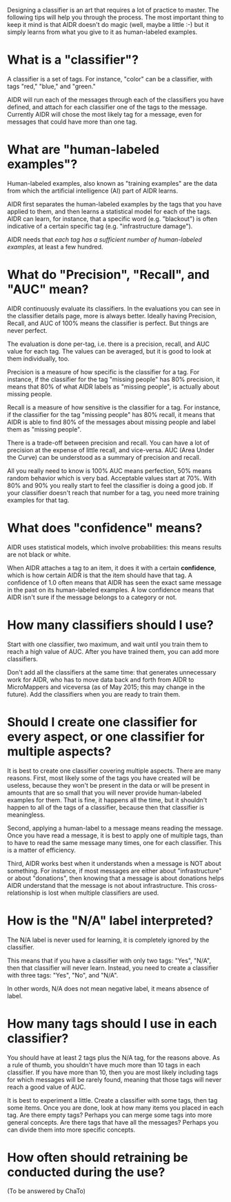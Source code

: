 Designing a classifier is an art that requires a lot of practice to master. The following tips will help you through the process. The most important thing to keep it mind is that AIDR doesn't do magic (well, maybe a little :-) but it simply learns from what you give to it as human-labeled examples.

# What is a "classifier"?

A classifier is a set of tags. For instance, "color" can be a classifier, with tags "red," "blue," and "green."

AIDR will run each of the messages through each of the classifiers you have defined, and attach for each classifier one of the tags to the message. Currently AIDR will chose the most likely tag for a message, even for messages that could have more than one tag.

# What are "human-labeled examples"?

Human-labeled examples, also known as "training examples" are the data from which the artificial intelligence (AI) part of AIDR learns. 

AIDR first separates the human-labeled examples by the tags that you have applied to them, and then learns a statistical model for each of the tags. AIDR can learn, for instance, that a specific word (e.g. "blackout") is often indicative of a certain specific tag (e.g. "infrastructure damage"). 

AIDR needs that _each tag has a sufficient number of human-labeled examples_, at least a few hundred.

# What do "Precision", "Recall", and "AUC" mean?

AIDR continuously evaluate its classifiers. In the evaluations you can see in the classifier details page, more is always better. Ideally having Precision, Recall, and AUC of 100% means the classifier is perfect. But things are never perfect.

The evaluation is done per-tag, i.e. there is a precision, recall, and AUC value for each tag. The values can be averaged, but it is good to look at them individually, too.

Precision is a measure of how specific is the classifier for a tag. For instance, if the classifier for the tag "missing people" has 80% precision, it means that 80% of what AIDR labels as "missing people", is actually about missing people.

Recall is a measure of how sensitive is the classifier for a tag. For instance, if the classifier for the tag "missing people" has 80% recall, it means that AIDR is able to find 80% of the messages about missing people and label them as "missing people".

There is a trade-off between precision and recall. You can have a lot of precision at the expense of little recall, and vice-versa. AUC (Area Under the Curve) can be understood as a summary of precision and recall.

All you really need to know is 100% AUC means perfection, 50% means random behavior which is very bad. Acceptable values start at 70%. With 80% and 90% you really start to feel the classifier is doing a good job. If your classifier doesn't reach that number for a tag, you need more training examples for that tag.

# What does "confidence" means?

AIDR uses statistical models, which involve probabilities: this means results are not black or white.

When AIDR attaches a tag to an item, it does it with a certain **confidence**, which is how certain AIDR is that the item should have that tag. A confidence of 1.0 often means that AIDR has seen the exact same message in the past on its human-labeled examples. A low confidence means that AIDR isn't sure if the message belongs to a category or not.

# How many classifiers should I use?

Start with one classifier, two maximum, and wait until you train them to reach a high value of AUC. After you have trained them, you can add more classifiers. 

Don't add all the classifiers at the same time: that generates unnecessary work for AIDR, who has to move data back and forth from AIDR to MicroMappers and viceversa (as of May 2015; this may change in the future). Add the classifiers when you are ready to train them.

# Should I create one classifier for every aspect, or one classifier for multiple aspects?

It is best to create one classifier covering multiple aspects. There are many reasons. First, most likely some of the tags you have created will be useless, because they won't be present in the data or will be present in amounts that are so small that you will never provide human-labeled examples for them. That is fine, it happens all the time, but it shouldn't happen to all of the tags of a classifier, because then that classifier is meaningless.

Second, applying a human-label to a message means reading the message. Once you have read a message, it is best to apply one of multiple tags, than to have to read the same message many times, one for each classifier. This is a matter of efficiency.

Third, AIDR works best when it understands when a message is NOT about something. For instance, if most messages are either about "infrastructure" or about "donations", then knowing that a message is about donations helps AIDR understand that the message is not about infrastructure. This cross-relationship is lost when multiple classifiers are used.

# How is the "N/A" label interpreted?

The N/A label is never used for learning, it is completely ignored by the classifier.

This means that if you have a classifier with only two tags: "Yes", "N/A", then that classifier will never learn. Instead, you need to create a classifier with three tags: "Yes", "No", and "N/A".

In other words, N/A does not mean negative label, it means absence of label.

# How many tags should I use in each classifier?

You should have at least 2 tags plus the N/A tag, for the reasons above. As a rule of thumb, you shouldn't have much more than 10 tags in each classifier. If you have more than 10, then you are most likely including tags for which messages will be rarely found, meaning that those tags will never reach a good value of AUC.

It is best to experiment a little. Create a classifier with some tags, then tag some items. Once you are done, look at how many items you placed in each tag. Are there empty tags? Perhaps you can merge some tags into more general concepts. Are there tags that have all the messages? Perhaps you can divide them into more specific concepts.

# How often should retraining be conducted during the use?

(To be answered by ChaTo)